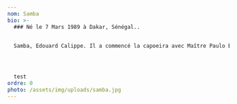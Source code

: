 ```yaml
---
nom: Samba
bio: >-
  ### Né le 7 Mars 1989 à Dakar, Sénégal..


  Samba, Edouard Calippe. Il a commencé la capoeira avec Maître Paulo Boa-Vida depuis l’âge de 7 ans. Parallèlement à sa pratique de la capoeira, il fait du théâtre, cinéma, écrit du rap et dessine. Il est également créateur d’une marque de vêtement dans le cadre du commerce équitable avec son école (le lycée de la solidarité international.)




  t﻿est
ordre: 0
photo: /assets/img/uploads/samba.jpg
---
```


